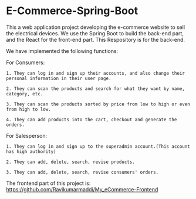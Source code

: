 # E-Commerce-Spring-Boot

This a web application project developing the e-commerce website to sell the electrical devices.
We use the Spring Boot to build the back-end part, and the React for the front-end part.
This Respository is for the back-end.

We have implemented the following functions:

  For Consumers:
  
    1. They can log in and sign up their accounts, and also change their personal information in their user page.
    
    2. They can scan the products and search for what they want by name, category, etc.
    
    3. They can scan the products sorted by price from low to high or even from high to low.
    
    4. They can add products into the cart, checkout and generate the orders.
  
  For Salesperson:
  
    1. They can log in and sign up to the superadmin account.(This account has high authority)
    
    2. They can add, delete, search, revise products.
    
    3. They can add, delete, search, revise consumers' orders.
    
The frontend part of this project is: https://github.com/Ravikumarmaddi/My_eCommerce-Frontend
